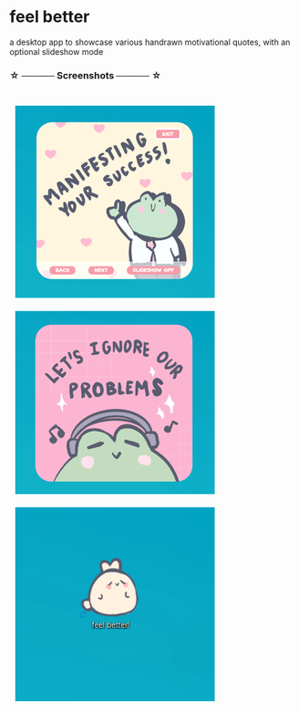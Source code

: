 # feel better 

a desktop app to showcase various handrawn motivational quotes, with an optional slideshow mode

### ☆ ───── Screenshots ───── ☆

 <br>

 <div>
    <img style = "width: 350px; margin: 10px;" src = "thumbnails/1.png">
    <img style = "width: 350px; margin: 10px;" src = "thumbnails/2.png">
    <img style = "width: 350px; margin: 10px;" src = "thumbnails/3.png">
    
</div>
 <br>
 

<br>

 
